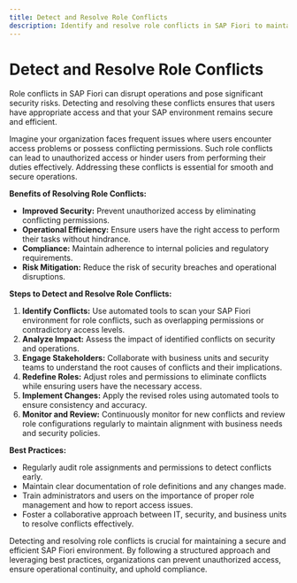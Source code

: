 ```yaml
---
title: Detect and Resolve Role Conflicts
description: Identify and resolve role conflicts in SAP Fiori to maintain security and operational efficiency.
---
```

# Detect and Resolve Role Conflicts

Role conflicts in SAP Fiori can disrupt operations and pose significant security risks. Detecting and resolving these conflicts ensures that users have appropriate access and that your SAP environment remains secure and efficient.

Imagine your organization faces frequent issues where users encounter access problems or possess conflicting permissions. Such role conflicts can lead to unauthorized access or hinder users from performing their duties effectively. Addressing these conflicts is essential for smooth and secure operations.

<!-- [![](res/role-conflicts.png)](res/role-conflicts.png) -->

**Benefits of Resolving Role Conflicts:**

- **Improved Security:** Prevent unauthorized access by eliminating conflicting permissions.
- **Operational Efficiency:** Ensure users have the right access to perform their tasks without hindrance.
- **Compliance:** Maintain adherence to internal policies and regulatory requirements.
- **Risk Mitigation:** Reduce the risk of security breaches and operational disruptions.

**Steps to Detect and Resolve Role Conflicts:**

1. **Identify Conflicts:** Use automated tools to scan your SAP Fiori environment for role conflicts, such as overlapping permissions or contradictory access levels.
2. **Analyze Impact:** Assess the impact of identified conflicts on security and operations.
3. **Engage Stakeholders:** Collaborate with business units and security teams to understand the root causes of conflicts and their implications.
4. **Redefine Roles:** Adjust roles and permissions to eliminate conflicts while ensuring users have the necessary access.
5. **Implement Changes:** Apply the revised roles using automated tools to ensure consistency and accuracy.
6. **Monitor and Review:** Continuously monitor for new conflicts and review role configurations regularly to maintain alignment with business needs and security policies.

**Best Practices:**

- Regularly audit role assignments and permissions to detect conflicts early.
- Maintain clear documentation of role definitions and any changes made.
- Train administrators and users on the importance of proper role management and how to report access issues.
- Foster a collaborative approach between IT, security, and business units to resolve conflicts effectively.

Detecting and resolving role conflicts is crucial for maintaining a secure and efficient SAP Fiori environment. By following a structured approach and leveraging best practices, organizations can prevent unauthorized access, ensure operational continuity, and uphold compliance.